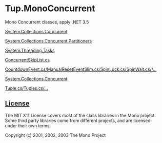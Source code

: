 Tup.MonoConcurrent
==================

Mono Concurrent classes, apply .NET 3.5


[System.Collections.Concurrent](https://github.com/mono/mono/tree/master/mcs/class/corlib/System.Collections.Concurrent)

[System.Collections.Concurrent.Partitioners](https://github.com/mono/mono/tree/master/mcs/class/corlib/System.Collections.Concurrent.Partitioners)

[System.Threading.Tasks](https://github.com/mono/mono/tree/master/mcs/class/corlib/System.Threading.Tasks)

[ConcurrentSkipList.cs](https://github.com/mono/mono/tree/master/mcs/class/Mono.Parallel/Mono.Collections.Concurrent)

[CountdownEvent.cs/ManualResetEventSlim.cs/SpinLock.cs/SpinWait.cs//...](https://github.com/mono/mono/tree/master/mcs/class/corlib/System.Threading)

[System.Collections.Concurrent](https://github.com/mono/mono/tree/master/mcs/class/corlib/System.Collections.Concurrent)

[Tuple.cs/Tuples.cs/...](https://github.com/mono/mono/tree/master/mcs/class/corlib/System)


[License](LICENSE)
-----------------
The MIT X11 License covers most of the class libraries in the Mono
project.  Some third party libraries come from different projects, and
are licensed under their own terms.


Copyright (c) 2001, 2002, 2003 The Mono Project
